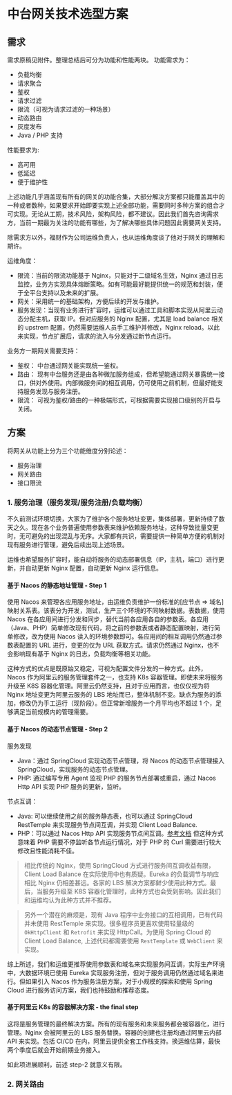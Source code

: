 # 中台网关技术选型方案

## 需求

需求原稿见附件。整理总结后可分为功能和性能两块。
功能需求为：

- 负载均衡
- 请求聚合
- 鉴权
- 请求过滤
- 限流（可视为请求过滤的一种场景）
- 动态路由
- 灰度发布
- Java / PHP 支持

性能要求为:

- 高可用
- 低延迟
- 便于维护性

上述功能几乎涵盖现有所有的网关的功能合集，大部分解决方案都只能覆盖其中的一种或者数种，如果要求开始即要实现上述全部功能，需要同时多种方案的组合才可实现。无论从工期，技术风险，架构风险，都不建议。因此我们首先咨询需求方，当前一期最为关注的功能有哪些，为了解决哪些具体问题因此需要网关支持。

除需求方以外，福财作为公司运维负责人，也从运维角度谈了他对于网关的理解和期许。

运维角度：

- 限流：当前的限流功能基于 Nginx，只能对于二级域名生效，Nginx 通过日志监控，业务方实现具体熔断策略。如有可能最好能提供统一的规范和封装，便于全平台支持以及未来的扩展。
- 网关：采用统一的基础架构，方便后续的开发与维护。
- 服务发现：当现有业务进行扩容时，运维可以通过工具和脚本实现从阿里云动态分配主机，获取 IP。但对应服务的 Nginx 配置，尤其是 load balance 相关的 upstrem 配置，仍然需要运维人员手工维护并修改，Nginx reload。以此来实现，节点扩展后，请求的流入与分发通过新节点运行。

业务方一期网关需要支持：

- 鉴权： 中台通过网关能实现统一鉴权。
- 路由： 现有中台服务还是由各种微加服务组成，但希望能通过网关暴露统一接口，供对外使用。内部微服务间的相互调用，仍可使用之前机制，但最好能支持服务发现与服务注册。
- 限流： 可视为鉴权/路由的一种极端形式，可根据需要实现接口级别的开启与关闭。

## 方案

将网关从功能上分为三个功能维度分别论述：

- 服务治理
- 网关路由
- 接口限流

### 1. 服务治理（服务发现/服务注册/负载均衡）

不久前测试环境切换，大家为了维护各个服务地址变更，集体部署，更新持续了数天之久。现在各个业务普遍使用参数表来维护依赖服务地址，这种导致批量变更时，无可避免的出现混乱与无序。大家都有共识，需要提供一种简单方便的机制对现有服务进行管理，避免后续出现上述场景。

运维也希望服务扩容时，能自动将服务的动态部署信息（IP，主机，端口）进行更新，并自动更新 Nginx 配置，自动更新 Nginx 运行信息。

#### 基于 Nacos 的静态地址管理 - Step 1

使用 Nacos 来管理各应用服务地址，由运维负责维护一份标准的[应节点 => 域名]映射关系表。该表分为开发，测试，生产三个环境的不同映射数据。表数据，使用 Nacos 在各应用间进行分发和同步，替代当前各应用各自的参数表。各应用（Java、PHP）简单修改现有代码，将之前的参数表或者静态配置映射，进行简单修改，改为使用 Nacos 读入的环境参数即可。各应用间的相互调用仍然通过参数表配置的 URL 进行，变更的仅为 URL 获取方式。请求仍然通过 Nginx，也不会影响现有基于 Nginx 的日志，负载均衡等相关功能。

这种方式的优点是既原始又稳定，可视为配置文件分发的一种方式。此外，Nacos 作为阿里云的服务管理套件之一，也支持 K8s 容器管理。即使未来将服务升级至 K8S 容器化管理。阿里云仍然支持，且对于应用而言，也仅仅视为将 Nginx 地址变更为阿里云服务的 LBS 地址而已，整体机制不变。缺点为服务的添加，修改仍为手工运行（现阶段）。但正常新增服务一个月平均也不超过 1 个，足够满足当前规模内的管理需要。

#### 基于 Nacos 的动态节点管理 - Step 2

服务发现

- Java：通过 SpringCloud 实现动态节点管理，将 Nacos 的动态节点管理接入 SpringCloud，实现服务的动态节点管理。
- PHP: 通过编写专用 Agent 监视 PHP 的服务节点部署或重启，通过 Nacos Http API 实现 PHP 服务的更新，监听。

节点互调：

- Java: 可以继续使用之前的服务静态表，也可以通过 SpringCloud RestTemple 来实现服务节点间互调，并实现 Client Load Balance.
- PHP：可以通过  Nacos Http API 实现服务节点间互调。[参考文档](https://docs.ktvme.com/project-17/doc-55/) 但这种方式意味着 PHP 需要不停监听各节点运行情况，对于 PHP 的 Curl 需要进行较大修改且性能消耗不佳。

> 相比传统的 Nginx，使用 SpringCloud 方式进行服务间互调收益有限，Client Load Balance 在实际使用中也有质疑。Eureka 的负载调节与响应相比 Nginx 仍相差甚远。各家的 LBS 解决方案都鲜少使用此种方式。最后，当服务升级至 K8S 容器化管理时，此种方式也会受到影响。因此我们和运维均认为此种方式并不推荐。

> 另外一个潜在的麻烦是，现有 Java 程序中业务接口的互相调用，已有代码并未使用 RestTemple 来实现。很多程序员更喜欢使用轻量级的 `OkHttpClient` 和 `Retrofit` 来实现 HttpCall。为使用 Spring Cloud 的 Client Load Balance, 上述代码都需要使用 `RestTemplate` 或 `WebClient` 来实现。

综上所述，我们和运维更推荐使用参数表和域名来实现服务间互调，实际生产环境中，大数据环境已使用 Eureka 实现服务注册，但对于服务调用仍然通过域名来进行。但如果引入 Nacos 作为服务注册方案，对于小规模的探索和使用 Spring Cloud 进行服务访问方案，我们也持鼓励和推荐态度。

#### 基于阿里云 K8s 的容器解决方案 - the final step

这将是服务管理的最终解决方案。所有的现有服务和未来服务都会被容器化，进行管理。Nginx 会被阿里云的 LBS 服务替换。容器的创建也注册均通过阿里云内部 API 来实现。包括 CI/CD 在内，阿里云提供全套工作栈支持。换运维估算，最快两个季度后就会开始前期业务接入。

如此项进展顺利，前述 step-2 就意义有限。

### 2. 网关路由


